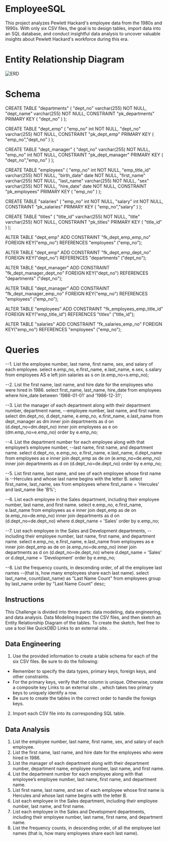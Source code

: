 # EmployeeSQL

This project analyzes Pewlett Hackard's employee data from the 1980s and 1990s. With only six CSV files, the goal is to design tables, import data into an SQL database, and conduct insightful data analysis to uncover valuable insights about Pewlett Hackard's workforce during this era.

# Entity Relationship Diagram

![ERD](https://github.com/AniGEA/sql-challenge/assets/158235055/812f10be-b2ca-498f-98c3-b67a6a0c82b1)





# Schema

CREATE TABLE "departments" (
    "dept_no" varchar(255)   NOT NULL,
    "dept_name" varchar(255)   NOT NULL,
    CONSTRAINT "pk_departments" PRIMARY KEY (
        "dept_no"
     )
);

CREATE TABLE "dept_emp" (
    "emp_no" int   NOT NULL,
    "dept_no" varchar(255)   NOT NULL,
    CONSTRAINT "pk_dept_emp" PRIMARY KEY (
        "emp_no","dept_no"
     )
);

CREATE TABLE "dept_manager" (
    "dept_no" varchar(255)   NOT NULL,
    "emp_no" int   NOT NULL,
    CONSTRAINT "pk_dept_manager" PRIMARY KEY (
        "dept_no","emp_no"
     )
);

CREATE TABLE "employees" (
    "emp_no" int   NOT NULL,
    "emp_title_id" varchar(255)   NOT NULL,
    "birth_date" date   NOT NULL,
    "first_name" varchar(255)   NOT NULL,
    "last_name" varchar(255)   NOT NULL,
    "sex" varchar(255)   NOT NULL,
    "hire_date" date   NOT NULL,
    CONSTRAINT "pk_employees" PRIMARY KEY (
        "emp_no"
     )
);

CREATE TABLE "salaries" (
    "emp_no" int   NOT NULL,
    "salary" int   NOT NULL,
    CONSTRAINT "pk_salaries" PRIMARY KEY (
        "emp_no","salary"
     )
);

CREATE TABLE "titles" (
    "title_id" varchar(255)   NOT NULL,
    "title" varchar(255)   NOT NULL,
    CONSTRAINT "pk_titles" PRIMARY KEY (
        "title_id"
     )
);

ALTER TABLE "dept_emp" ADD CONSTRAINT "fk_dept_emp_emp_no" FOREIGN KEY("emp_no")
REFERENCES "employees" ("emp_no");

ALTER TABLE "dept_emp" ADD CONSTRAINT "fk_dept_emp_dept_no" FOREIGN KEY("dept_no")
REFERENCES "departments" ("dept_no");

ALTER TABLE "dept_manager" ADD CONSTRAINT "fk_dept_manager_dept_no" FOREIGN KEY("dept_no")
REFERENCES "departments" ("dept_no");

ALTER TABLE "dept_manager" ADD CONSTRAINT "fk_dept_manager_emp_no" FOREIGN KEY("emp_no")
REFERENCES "employees" ("emp_no");

ALTER TABLE "employees" ADD CONSTRAINT "fk_employees_emp_title_id" FOREIGN KEY("emp_title_id")
REFERENCES "titles" ("title_id");

ALTER TABLE "salaries" ADD CONSTRAINT "fk_salaries_emp_no" FOREIGN KEY("emp_no")
REFERENCES "employees" ("emp_no");






# Queries 

--1. List the employee number, last name, first name, sex, and salary of each employee.
select e.emp_no, e.first_name, e.last_name, e.sex, s.salary 
	from employees AS e
	left join salaries as s 
	on (e.emp_no=s.emp_no);

--2. List the first name, last name, and hire date for the employees who were hired in 1986.
select first_name, last_name, hire_date 
	from employees
	where hire_date between '1986-01-01' and '1986-12-31';
 

--3. List the manager of each department along with their department number, department name, 
--employee number, last name, and first name.
select dm.dept_no, d.dept_name, e.emp_no, e.first_name, e.last_name
	from dept_manager as dm
	inner join departments as d
	on (d.dept_no=dm.dept_no)
	inner join employees as e
	on (dm.emp_no=e.emp_no)
	order by e.emp_no;

--4. List the department number for each employee along with that employee’s employee number, 
--last name, first name, and department name.
select d.dept_no, e.emp_no, e.first_name, e.last_name, d.dept_name
	from employees as e
	inner join dept_emp as de
	on (e.emp_no=de.emp_no)
	inner join departments as d
	on (d.dept_no=de.dept_no)
	order by e.emp_no;
	

--5. List first name, last name, and sex of each employee whose first name is
--Hercules and whose last name begins with the letter B.
select first_name, last_name, sex
	from employees
	where first_name = 'Hercules'
	and last_name like 'B%';

--6. List each employee in the Sales department, including their employee number, last name, and first name.
select e.emp_no, e.first_name, e.last_name
	from employees as e
	inner join dept_emp as de
	on (e.emp_no=de.emp_no)
	inner join departments as d
	on (d.dept_no=de.dept_no)
	where d.dept_name = 'Sales'
	order by e.emp_no;

--7. List each employee in the Sales and Development departments, 
--including their employee number, last name, first name, and department name.
select e.emp_no, e.first_name, e.last_name
	from employees as e
	inner join dept_emp as de
	on (e.emp_no=de.emp_no)
	inner join departments as d
	on (d.dept_no=de.dept_no)
	where d.dept_name = 'Sales' or d.dept_name = 'Development'
	order by e.emp_no;


--8. List the frequency counts, in descending order, of all the employee last names 
--(that is, how many employees share each last name).
select last_name, count(last_name) as "Last Name Count"
	from employees
	group by last_name
	order by "Last Name Count" desc;





## Instructions
This Challenge is divided into three parts: data modeling, data engineering, and data analysis.
Data Modeling
Inspect the CSV files, and then sketch an Entity Relationship Diagram of the tables. To create the sketch, feel free to use a tool like QuickDBD
Links to an external site.
.
## Data Engineering
1. Use the provided information to create a table schema for each of the six CSV files. Be sure to do the following:
* Remember to specify the data types, primary keys, foreign keys, and other constraints.
* For the primary keys, verify that the column is unique. Otherwise, create a composite key Links to an external site. , which takes two primary keys to uniquely identify a row.
* Be sure to create the tables in the correct order to handle the foreign keys.
2. Import each CSV file into its corresponding SQL table.

## Data Analysis
1. List the employee number, last name, first name, sex, and salary of each employee.
2. List the first name, last name, and hire date for the employees who were hired in 1986.
3. List the manager of each department along with their department number, department name, employee number, last name, and first name.
4. List the department number for each employee along with that employee’s employee number, last name, first name, and department name.
5. List first name, last name, and sex of each employee whose first name is Hercules and whose last name begins with the letter B.
6. List each employee in the Sales department, including their employee number, last name, and first name.
7. List each employee in the Sales and Development departments, including their employee number, last name, first name, and department name.
8. List the frequency counts, in descending order, of all the employee last names (that is, how many employees share each last name).

